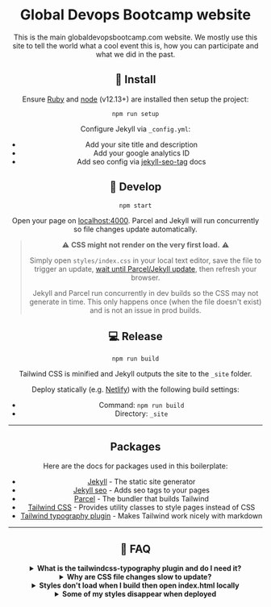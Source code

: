 <div align="center">

# Global Devops Bootcamp website

This is the main globaldevopsbootcamp.com website. We mostly use this site to tell the world what a cool event this is, how you can participate and what we did in the past.


## 👟 Install

Ensure [Ruby](https://www.ruby-lang.org/en/downloads/) and [node](https://nodejs.org) (v12.13+) are installed then setup the project:
```
npm run setup
```

Configure Jekyll via `_config.yml`:
- Add your site title and description
- Add your google analytics ID
- Add seo config via [jekyll-seo-tag](https://github.com/jekyll/jekyll-seo-tag) docs

## 🍕 Develop

```
npm start
```
Open your page on [localhost:4000](http://localhost:4000). Parcel and Jekyll will run concurrently so file changes update automatically.

> :warning: **CSS might not render on the very first load.** :warning:
>
> Simply open `styles/index.css` in your local text editor, save the file to trigger an update, [wait until Parcel/Jekyll update](https://raw.githubusercontent.com/kangabru/jekyll-tailwindcss-boilerplate/assets/regenerate-log.jpg), then refresh your browser.
>
> Jekyll and Parcel run concurrently in dev builds so the CSS may not generate in time. This only happens once (when the file doesn't exist) and is not an issue in prod builds.

## 💻 Release

```
npm run build
```
Tailwind CSS is minified and Jekyll outputs the site to the `_site` folder.

Deploy statically (e.g. [Netlify](https://www.netlify.com/)) with the following build settings:
- Command: `npm run build`
- Directory: `_site`

---

## Packages

Here are the docs for packages used in this boilerplate:
- [Jekyll](https://jekyllrb.com/) - The static site generator
- [Jekyll seo](https://github.com/jekyll/jekyll-seo-tag) - Adds seo tags to your pages
- [Parcel](https://parceljs.org/) - The bundler that builds Tailwind
- [Tailwind CSS](https://tailwindcss.com) - Provides utility classes to style pages instead of CSS
- [Tailwind typography plugin](https://tailwindcss.com/docs/typography-plugin) - Makes Tailwind work nicely with markdown

---

## 🤔 FAQ

<details>
  <summary><b>What is the tailwindcss-typography plugin and do I need it?</b></summary>

- By default Tailwind [normalises](https://tailwindcss.com/docs/preflight) styles so headings, paragraphs, etc. look the same
- But Jekyll is often used for blogs and other text heavy site where you often *want* default text styles
- The typography plugin solves this and brings nice default styles to markdown generated content
- It's completely optional and easy to activate for specific content via the `prose` classes
- Note that it adds ~20kB to your final CSS file in prod. This isn't huge but is good to remove if you don't need it
- To remove it simply delete it from the `plugins` section in your `tailwind.config.js` file
</details>

<details>
  <summary><b>Why are CSS file changes slow to update?</b></summary>

- When you update  the `index.css` file all Tailwind classes have to regenerate (via Parcel) which can take up to ~10 secs
- In practise this isn't a common problem as most people don't update the file that often
- If you *are* writing custom CSS then you can add non-Tailwind CSS files and add refer to them in the `head.html` file directly which skips the Parcel build process
</details>

<details>
  <summary><b>Styles don't load when I build then open index.html locally</b></summary>

- CSS may not load if you open the `_site/index.html` file directly in you local browser
- To see the final site run `jekyll serve` and open the local server url ([localhost:4000](http://localhost:4000))
- This should not be a problem when deployed to a server
</details>

<details>
  <summary><b>Some of my styles disappear when deployed</b></summary>

-  Jekyll markdown may generate elements that are being purged by Tailwind CSS. [See these docs](https://tailwindcss.com/docs/optimizing-for-production#purge-css-options) to whitelist elements or configure PurgeCSS further
- Don't build up class names like `"my" + "-class"`. Use full names like `"my-class"` instead
- Don't whitelist the `_site/` folder as this folder is not guaranteed to exist when deployed to a server
</details>

